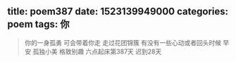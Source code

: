 title: poem387
date: 1523139949000
categories: poem
tags: 你
---
> 你的一身孤勇
可会带着你走
走过花团锦簇
有没有一些心动或者回头时候
早安
孤独小美
格致别趣
六点起床第387天 迟到28天